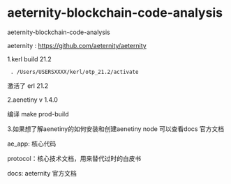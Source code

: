 # aeternity-blockchain-code-analysis
aeternity-blockchain-code-analysis 

aeternity : https://github.com/aeternity/aeternity

1.kerl  build 21.2

     . /Users/USERSXXXX/kerl/otp_21.2/activate  

激活了 erl  21.2

2.aenetiny v 1.4.0 

编译  make prod-build

3.如果想了解aenetiny的如何安装和创建aenetiny node 
可以查看docs 官方文档



ae_app: 核心代码

protocol：核心技术文档，用来替代过时的白皮书

docs: aeternity 官方文档



